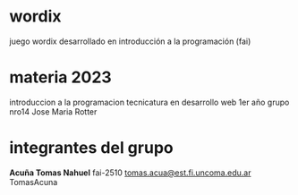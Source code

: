 # wordix
juego wordix desarrollado en introducción a la programación (fai)

# materia 2023 

 introduccion a la programacion
 tecnicatura en desarrollo web
 1er año 
 grupo nro14 
 Jose Maria Rotter

 # integrantes del grupo
 **Acuña Tomas Nahuel** fai-2510 tomas.acua@est.fi.uncoma.edu.ar TomasAcuna

